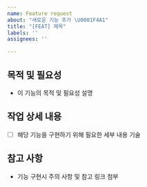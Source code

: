```yaml
---
name: Feature request
about: "새로운 기능 추가 \U0001F4A1"
title: "[FEAT] 제목"
labels: ''
assignees: ''

---
```


## 목적 및 필요성
- 이 기능의 목적 및 필요성 설명

## 작업 상세 내용
- [ ] 해당 기능을 구현하기 위해 필요한 세부 내용 기술

## 참고 사항
- 기능 구현시 주의 사항 및 참고 링크 첨부
